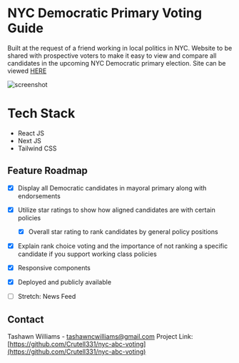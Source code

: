 # NYC Democratic Primary Voting Guide
Built at the request of a friend working in local politics in NYC. Website to be shared with prospective voters to make it easy to view and compare all candidates in the upcoming NYC Democratic primary election. Site can be viewed [HERE](https://nyc-abc-voting-guide.vercel.app/)

![screenshot]("/images/siteimage.png" "Candidates Page")

# Tech Stack

* React JS
* Next JS
* Tailwind CSS

## Feature Roadmap
- [x] Display all Democratic candidates in mayoral primary along with endorsements

- [x] Utilize star ratings to show how aligned candidates are with certain policies

    - [x] Overall star rating to rank candidates by general policy positions

- [x] Explain rank choice voting and the importance of not ranking a specific candidate if you support working class policies

- [x] Responsive components

- [x] Deployed and publicly available

- [ ] Stretch: News Feed

## Contact

Tashawn Williams - tashawncwilliams@gmail.com
Project Link: [https://github.com/Crutell331/nyc-abc-voting](https://github.com/Crutell331/nyc-abc-voting)